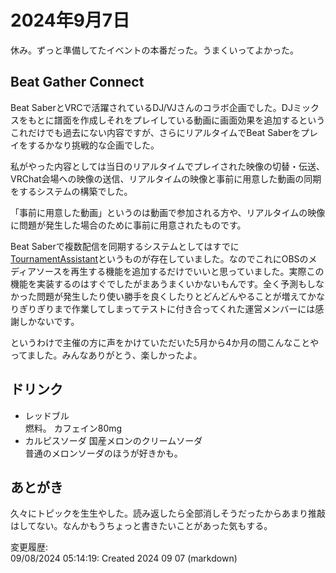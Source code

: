 # 2024年9月7日

休み。ずっと準備してたイベントの本番だった。うまくいってよかった。

## Beat Gather Connect

Beat SaberとVRCで活躍されているDJ/VJさんのコラボ企画でした。DJミックスをもとに譜面を作成しそれをプレイしている動画に画面効果を追加するというこれだけでも過去にない内容ですが、さらにリアルタイムでBeat Saberをプレイをするかなり挑戦的な企画でした。

私がやった内容としては当日のリアルタイムでプレイされた映像の切替・伝送、VRChat会場への映像の送信、リアルタイムの映像と事前に用意した動画の同期をするシステムの構築でした。

「事前に用意した動画」というのは動画で参加される方や、リアルタイムの映像に問題が発生した場合のために事前に用意されたものです。

Beat Saberで複数配信を同期するシステムとしてはすでに[TournamentAssistant](https://github.com/MatrikMoon/TournamentAssistant/)というものが存在していました。なのでこれにOBSのメディアソースを再生する機能を追加するだけでいいと思っていました。実際この機能を実装するのはすぐでしたがまあうまくいかないもんです。全く予測もしなかった問題が発生したり使い勝手を良くしたりとどんどんやることが増えてかなりぎりぎりまで作業してしまってテストに付き合ってくれた運営メンバーには感謝しかないです。

というわけで主催の方に声をかけていただいた5月から4か月の間こんなことやってました。みんなありがとう、楽しかったよ。

## ドリンク

- レッドブル  
燃料。
カフェイン80mg
- カルピスソーダ 国産メロンのクリームソーダ  
普通のメロンソーダのほうが好きかも。

## あとがき

久々にトピックを生生やした。読み返したら全部消しそうだったからあまり推敲はしてない。なんかもうちょっと書きたいことがあった気もする。

変更履歴:  
09/08/2024 05:14:19: Created 2024 09 07 (markdown)  
